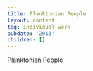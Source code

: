```yaml
---
title: Planktonian People
layout: content
tag: individual work
pubdate: '2013'
children: []
---
```

Planktonian People
